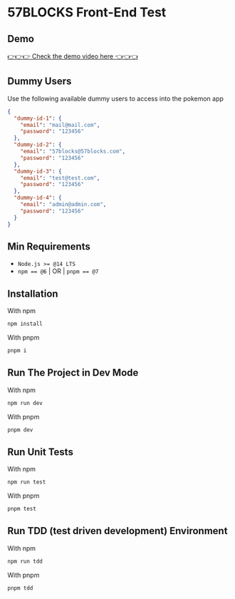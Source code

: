 # 57BLOCKS Front-End Test

## Demo

[👉👉👉 Check the demo video here 👈👈👈](https://drive.google.com/file/d/1kjy6B5x6xnPQ_mA9i0-ug-wTEYbwsgxZ/view?usp=sharing)

## Dummy Users

Use the following available dummy users to access into the pokemon app

```json
{
  "dummy-id-1": {
    "email": "mail@mail.com",
    "password": "123456"
  },
  "dummy-id-2": {
    "email": "57blocks@57blocks.com",
    "password": "123456"
  },
  "dummy-id-3": {
    "email": "test@test.com",
    "password": "123456"
  },
  "dummy-id-4": {
    "email": "admin@admin.com",
    "password": "123456"
  }
}
```

## Min Requirements

- `Node.js >= @14 LTS` 
- `npm == @6` | OR | `pnpm == @7`

## Installation

With npm

```bash
npm install
```

With pnpm

```bash
pnpm i
```

## Run The Project in Dev Mode

With npm

```bash
npm run dev
```

With pnpm

```bash
pnpm dev
```

## Run Unit Tests

With npm

```bash
npm run test
```

With pnpm

```bash
pnpm test
```

## Run TDD (test driven development) Environment

With npm

```bash
npm run tdd
```

With pnpm

```bash
pnpm tdd
```